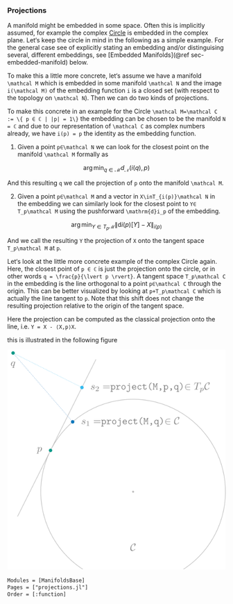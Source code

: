 ### Projections

A manifold might be embedded in some space.
Often this is implicitly assumed, for example the complex [Circle](https://juliamanifolds.github.io/Manifolds.jl/latest/manifolds/circle.html) is embedded in the complex plane.
Let‘s keep the circle in mind in the following as a simple example.
For the general case see of explicitly stating an embedding and/or distinguising several, different embeddings, see [Embedded Manifolds](@ref sec-embedded-manifold) below.

To make this a little more concrete, let‘s assume we have a manifold ``\mathcal M`` which is embedded in some manifold ``\mathcal N`` and the image ``i(\mathcal M)`` of the embedding function ``i`` is a closed set (with respect to the topology on ``\mathcal N``). Then we can do two kinds of projections.

To make this concrete in an example for the Circle ``\mathcal M=\mathcal C := \{ p ∈ ℂ | |p| = 1\}``
the embedding can be chosen to be the manifold ``N = ℂ`` and due to our representation of ``\mathcal C`` as complex numbers already, we have ``i(p) = p`` the identity as the embedding function.

1. Given a point ``p∈\mathcal N`` we can look for the closest point on the manifold ``\mathcal M`` formally as

```math
  \operatorname*{arg\,min}_{q\in \mathcal M} d_{\mathcal N}(i(q),p)
```

And this resulting ``q`` we call the projection of ``p`` onto the manifold ``\mathcal M``.

2. Given a point ``p∈\mathcal M`` and a vector in ``X\inT_{i(p)}\mathcal N`` in the embedding we can similarly look for the closest point to ``Y∈ T_p\mathcal M`` using the pushforward ``\mathrm{d}i_p`` of the embedding.

```math
  \operatorname*{arg\,min}_{Y\in T_p\mathcal M} \lVert \mathrm{d}i(p)[Y] - X \rVert_{i(p)}
```

And we call the resulting ``Y`` the projection of ``X`` onto the tangent space ``T_p\mathcal M`` at ``p``.

Let‘s look at the little more concrete example of the complex Circle again.
Here, the closest point of ``p ∈ ℂ`` is just the projection onto the circle, or in other words ``q = \frac{p}{\lvert p \rvert}``. A tangent space ``T_p\mathcal C`` in the embedding is the line orthogonal to a point ``p∈\mathcal C`` through the origin.
This can be better visualized by looking at ``p+T_p\mathcal C`` which is actually the line tangent to ``p``. Note that this shift does not change the resulting projection relative to the origin of the tangent space.

Here the projection can be computed as the classical projection onto the line, i.e.  ``Y = X - ⟨X,p⟩X``.

this is illustrated in the following figure

![An example illustrating the two kinds of projections on the Circle.](assets/images/projection_illustration_600.png)

```@autodocs
Modules = [ManifoldsBase]
Pages = ["projections.jl"]
Order = [:function]
```
